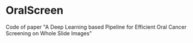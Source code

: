 # OralScreen
Code of paper "A Deep Learning based Pipeline for Efficient Oral Cancer Screening on Whole Slide Images"
